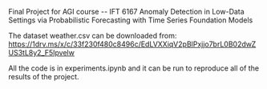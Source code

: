 Final Project for AGI course -- IFT 6167
Anomaly Detection in Low-Data Settings via Probabilistic
Forecasting with Time Series Foundation Models

The dataset weather.csv can be downloaded from: https://1drv.ms/x/c/33f230f480c8496c/EdLVXXiqV2pBlPxjjo7brL0B02dwZUS3tL8y2_F5Ipvelw

All the code is in experiments.ipynb and it can be run to reproduce all of the results of the project. 
